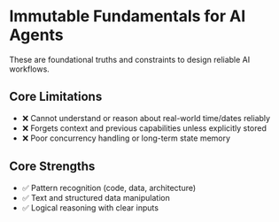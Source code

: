 # Immutable Fundamentals for AI Agents

These are foundational truths and constraints to design reliable AI workflows.

## Core Limitations
- ❌ Cannot understand or reason about real-world time/dates reliably
- ❌ Forgets context and previous capabilities unless explicitly stored
- ❌ Poor concurrency handling or long-term state memory

## Core Strengths
- ✅ Pattern recognition (code, data, architecture)
- ✅ Text and structured data manipulation
- ✅ Logical reasoning with clear inputs
